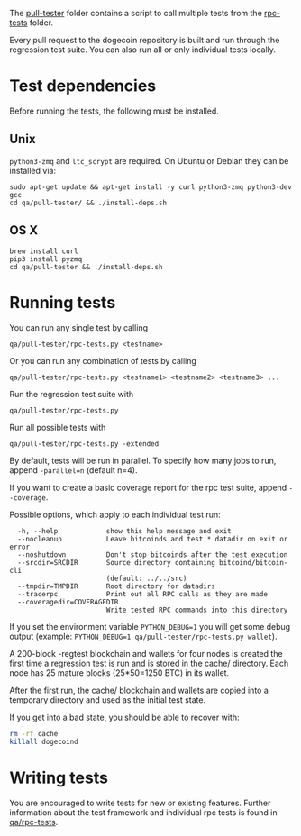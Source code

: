 The [pull-tester](/qa/pull-tester/) folder contains a script to call
multiple tests from the [rpc-tests](/qa/rpc-tests/) folder.

Every pull request to the dogecoin repository is built and run through
the regression test suite. You can also run all or only individual
tests locally.

# Test dependencies

Before running the tests, the following must be installed.

## Unix

`python3-zmq` and `ltc_scrypt` are required. On Ubuntu or Debian they can be installed via:

```
sudo apt-get update && apt-get install -y curl python3-zmq python3-dev gcc
cd qa/pull-tester/ && ./install-deps.sh
```

## OS X

```
brew install curl
pip3 install pyzmq
cd qa/pull-tester && ./install-deps.sh
```

# Running tests

You can run any single test by calling

    qa/pull-tester/rpc-tests.py <testname>

Or you can run any combination of tests by calling

    qa/pull-tester/rpc-tests.py <testname1> <testname2> <testname3> ...

Run the regression test suite with

    qa/pull-tester/rpc-tests.py

Run all possible tests with

    qa/pull-tester/rpc-tests.py -extended

By default, tests will be run in parallel. To specify how many jobs to run,
append `-parallel=n` (default n=4).

If you want to create a basic coverage report for the rpc test suite, append `--coverage`.

Possible options, which apply to each individual test run:

```
  -h, --help            show this help message and exit
  --nocleanup           Leave bitcoinds and test.* datadir on exit or error
  --noshutdown          Don't stop bitcoinds after the test execution
  --srcdir=SRCDIR       Source directory containing bitcoind/bitcoin-cli
                        (default: ../../src)
  --tmpdir=TMPDIR       Root directory for datadirs
  --tracerpc            Print out all RPC calls as they are made
  --coveragedir=COVERAGEDIR
                        Write tested RPC commands into this directory
```

If you set the environment variable `PYTHON_DEBUG=1` you will get some debug
output (example: `PYTHON_DEBUG=1 qa/pull-tester/rpc-tests.py wallet`).

A 200-block -regtest blockchain and wallets for four nodes
is created the first time a regression test is run and
is stored in the cache/ directory. Each node has 25 mature
blocks (25\*50=1250 BTC) in its wallet.

After the first run, the cache/ blockchain and wallets are
copied into a temporary directory and used as the initial
test state.

If you get into a bad state, you should be able
to recover with:

```bash
rm -rf cache
killall dogecoind
```

# Writing tests

You are encouraged to write tests for new or existing features.
Further information about the test framework and individual rpc
tests is found in [qa/rpc-tests](/qa/rpc-tests).
